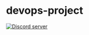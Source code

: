 # devops-project

<a href="https://discord.gg/M7Sucgcsf5"><img src="https://img.shields.io/discord/1227264173948538941?color=5865F2&logo=discord&logoColor=white" alt="Discord server" /></a>
